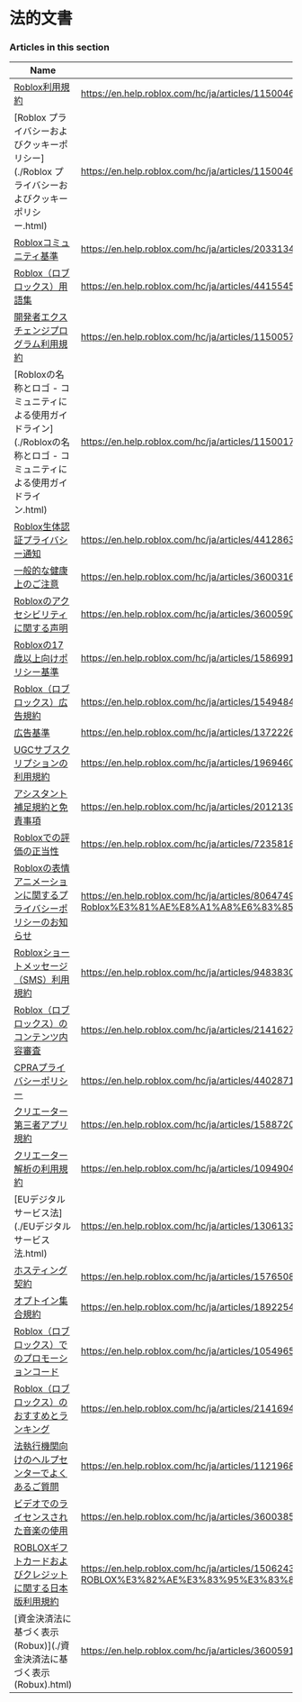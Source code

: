 # 法的文書  
### Articles in this section
Name|URL
-|-
[Roblox利用規約](./Roblox利用規約.html) |https://en.help.roblox.com/hc/ja/articles/115004647846-Roblox%E5%88%A9%E7%94%A8%E8%A6%8F%E7%B4%84
[Roblox プライバシーおよびクッキーポリシー](./Roblox プライバシーおよびクッキーポリシー.html) |https://en.help.roblox.com/hc/ja/articles/115004630823-Roblox-%E3%83%97%E3%83%A9%E3%82%A4%E3%83%90%E3%82%B7%E3%83%BC%E3%81%8A%E3%82%88%E3%81%B3%E3%82%AF%E3%83%83%E3%82%AD%E3%83%BC%E3%83%9D%E3%83%AA%E3%82%B7%E3%83%BC
[Robloxコミュニティ基準](./Robloxコミュニティ基準.html) |https://en.help.roblox.com/hc/ja/articles/203313410-Roblox%E3%82%B3%E3%83%9F%E3%83%A5%E3%83%8B%E3%83%86%E3%82%A3%E5%9F%BA%E6%BA%96
[Roblox（ロブロックス）用語集](./Roblox（ロブロックス）用語集.html) |https://en.help.roblox.com/hc/ja/articles/4415545981332-Roblox-%E3%83%AD%E3%83%96%E3%83%AD%E3%83%83%E3%82%AF%E3%82%B9-%E7%94%A8%E8%AA%9E%E9%9B%86
[開発者エクスチェンジプログラム利用規約](./開発者エクスチェンジプログラム利用規約.html) |https://en.help.roblox.com/hc/ja/articles/115005718246-%E9%96%8B%E7%99%BA%E8%80%85%E3%82%A8%E3%82%AF%E3%82%B9%E3%83%81%E3%82%A7%E3%83%B3%E3%82%B8%E3%83%97%E3%83%AD%E3%82%B0%E3%83%A9%E3%83%A0%E5%88%A9%E7%94%A8%E8%A6%8F%E7%B4%84
[Robloxの名称とロゴ - コミュニティによる使用ガイドライン](./Robloxの名称とロゴ - コミュニティによる使用ガイドライン.html) |https://en.help.roblox.com/hc/ja/articles/115001708126-Roblox%E3%81%AE%E5%90%8D%E7%A7%B0%E3%81%A8%E3%83%AD%E3%82%B4-%E3%82%B3%E3%83%9F%E3%83%A5%E3%83%8B%E3%83%86%E3%82%A3%E3%81%AB%E3%82%88%E3%82%8B%E4%BD%BF%E7%94%A8%E3%82%AC%E3%82%A4%E3%83%89%E3%83%A9%E3%82%A4%E3%83%B3
[Roblox生体認証プライバシー通知](./Roblox生体認証プライバシー通知.html) |https://en.help.roblox.com/hc/ja/articles/4412863575316-Roblox%E7%94%9F%E4%BD%93%E8%AA%8D%E8%A8%BC%E3%83%97%E3%83%A9%E3%82%A4%E3%83%90%E3%82%B7%E3%83%BC%E9%80%9A%E7%9F%A5
[一般的な健康上のご注意](./一般的な健康上のご注意.html) |https://en.help.roblox.com/hc/ja/articles/360031603131-%E4%B8%80%E8%88%AC%E7%9A%84%E3%81%AA%E5%81%A5%E5%BA%B7%E4%B8%8A%E3%81%AE%E3%81%94%E6%B3%A8%E6%84%8F
[Robloxのアクセシビリティに関する声明](./Robloxのアクセシビリティに関する声明.html) |https://en.help.roblox.com/hc/ja/articles/360059080071-Roblox%E3%81%AE%E3%82%A2%E3%82%AF%E3%82%BB%E3%82%B7%E3%83%93%E3%83%AA%E3%83%86%E3%82%A3%E3%81%AB%E9%96%A2%E3%81%99%E3%82%8B%E5%A3%B0%E6%98%8E
[Robloxの17歳以上向けポリシー基準](./Robloxの17歳以上向けポリシー基準.html) |https://en.help.roblox.com/hc/ja/articles/15869919570708-Roblox%E3%81%AE17%E6%AD%B3%E4%BB%A5%E4%B8%8A%E5%90%91%E3%81%91%E3%83%9D%E3%83%AA%E3%82%B7%E3%83%BC%E5%9F%BA%E6%BA%96
[Roblox（ロブロックス）広告規約](./Roblox（ロブロックス）広告規約.html) |https://en.help.roblox.com/hc/ja/articles/15494846263060-Roblox-%E3%83%AD%E3%83%96%E3%83%AD%E3%83%83%E3%82%AF%E3%82%B9-%E5%BA%83%E5%91%8A%E8%A6%8F%E7%B4%84
[広告基準](./広告基準.html) |https://en.help.roblox.com/hc/ja/articles/13722260778260-%E5%BA%83%E5%91%8A%E5%9F%BA%E6%BA%96
[UGCサブスクリプションの利用規約](./UGCサブスクリプションの利用規約.html) |https://en.help.roblox.com/hc/ja/articles/19694609252884-UGC%E3%82%B5%E3%83%96%E3%82%B9%E3%82%AF%E3%83%AA%E3%83%97%E3%82%B7%E3%83%A7%E3%83%B3%E3%81%AE%E5%88%A9%E7%94%A8%E8%A6%8F%E7%B4%84
[アシスタント補足規約と免責事項](./アシスタント補足規約と免責事項.html) |https://en.help.roblox.com/hc/ja/articles/20121392440212-%E3%82%A2%E3%82%B7%E3%82%B9%E3%82%BF%E3%83%B3%E3%83%88%E8%A3%9C%E8%B6%B3%E8%A6%8F%E7%B4%84%E3%81%A8%E5%85%8D%E8%B2%AC%E4%BA%8B%E9%A0%85
[Robloxでの評価の正当性](./Robloxでの評価の正当性.html) |https://en.help.roblox.com/hc/ja/articles/7235818866964-Roblox%E3%81%A7%E3%81%AE%E8%A9%95%E4%BE%A1%E3%81%AE%E6%AD%A3%E5%BD%93%E6%80%A7
[Robloxの表情アニメーションに関するプライバシーポリシーのお知らせ](./Robloxの表情アニメーションに関するプライバシーポリシーのお知らせ.html) |https://en.help.roblox.com/hc/ja/articles/8064749848980-Roblox%E3%81%AE%E8%A1%A8%E6%83%85%E3%82%A2%E3%83%8B%E3%83%A1%E3%83%BC%E3%82%B7%E3%83%A7%E3%83%B3%E3%81%AB%E9%96%A2%E3%81%99%E3%82%8B%E3%83%97%E3%83%A9%E3%82%A4%E3%83%90%E3%82%B7%E3%83%BC%E3%83%9D%E3%83%AA%E3%82%B7%E3%83%BC%E3%81%AE%E3%81%8A%E7%9F%A5%E3%82%89%E3%81%9B
[Robloxショートメッセージ（SMS）利用規約](./Robloxショートメッセージ（SMS）利用規約.html) |https://en.help.roblox.com/hc/ja/articles/9483830673556-Roblox%E3%82%B7%E3%83%A7%E3%83%BC%E3%83%88%E3%83%A1%E3%83%83%E3%82%BB%E3%83%BC%E3%82%B8-SMS-%E5%88%A9%E7%94%A8%E8%A6%8F%E7%B4%84
[Roblox（ロブロックス）のコンテンツ内容審査](./Roblox（ロブロックス）のコンテンツ内容審査.html) |https://en.help.roblox.com/hc/ja/articles/21416271342868-Roblox-%E3%83%AD%E3%83%96%E3%83%AD%E3%83%83%E3%82%AF%E3%82%B9-%E3%81%AE%E3%82%B3%E3%83%B3%E3%83%86%E3%83%B3%E3%83%84%E5%86%85%E5%AE%B9%E5%AF%A9%E6%9F%BB
[CPRAプライバシーポリシー](./CPRAプライバシーポリシー.html) |https://en.help.roblox.com/hc/ja/articles/4402871541140-CPRA%E3%83%97%E3%83%A9%E3%82%A4%E3%83%90%E3%82%B7%E3%83%BC%E3%83%9D%E3%83%AA%E3%82%B7%E3%83%BC
[クリエーター第三者アプリ規約](./クリエーター第三者アプリ規約.html) |https://en.help.roblox.com/hc/ja/articles/15887203369620-%E3%82%AF%E3%83%AA%E3%82%A8%E3%83%BC%E3%82%BF%E3%83%BC%E7%AC%AC%E4%B8%89%E8%80%85%E3%82%A2%E3%83%97%E3%83%AA%E8%A6%8F%E7%B4%84
[クリエーター解析の利用規約](./クリエーター解析の利用規約.html) |https://en.help.roblox.com/hc/ja/articles/10949046065044-%E3%82%AF%E3%83%AA%E3%82%A8%E3%83%BC%E3%82%BF%E3%83%BC%E8%A7%A3%E6%9E%90%E3%81%AE%E5%88%A9%E7%94%A8%E8%A6%8F%E7%B4%84
[EUデジタル サービス法](./EUデジタル サービス法.html) |https://en.help.roblox.com/hc/ja/articles/13061336948244-EU%E3%83%87%E3%82%B8%E3%82%BF%E3%83%AB-%E3%82%B5%E3%83%BC%E3%83%93%E3%82%B9%E6%B3%95
[ホスティング契約](./ホスティング契約.html) |https://en.help.roblox.com/hc/ja/articles/15765085259284-%E3%83%9B%E3%82%B9%E3%83%86%E3%82%A3%E3%83%B3%E3%82%B0%E5%A5%91%E7%B4%84
[オプトイン集合規約](./オプトイン集合規約.html) |https://en.help.roblox.com/hc/ja/articles/18922542221076-%E3%82%AA%E3%83%97%E3%83%88%E3%82%A4%E3%83%B3%E9%9B%86%E5%90%88%E8%A6%8F%E7%B4%84
[Roblox（ロブロックス）でのプロモーションコード](./Roblox（ロブロックス）でのプロモーションコード.html) |https://en.help.roblox.com/hc/ja/articles/10549651908244-Roblox-%E3%83%AD%E3%83%96%E3%83%AD%E3%83%83%E3%82%AF%E3%82%B9-%E3%81%A7%E3%81%AE%E3%83%97%E3%83%AD%E3%83%A2%E3%83%BC%E3%82%B7%E3%83%A7%E3%83%B3%E3%82%B3%E3%83%BC%E3%83%89
[Roblox（ロブロックス）のおすすめとランキング](./Roblox（ロブロックス）のおすすめとランキング.html) |https://en.help.roblox.com/hc/ja/articles/21416941036564-Roblox-%E3%83%AD%E3%83%96%E3%83%AD%E3%83%83%E3%82%AF%E3%82%B9-%E3%81%AE%E3%81%8A%E3%81%99%E3%81%99%E3%82%81%E3%81%A8%E3%83%A9%E3%83%B3%E3%82%AD%E3%83%B3%E3%82%B0
[法執行機関向けのヘルプセンターでよくあるご質問](./法執行機関向けのヘルプセンターでよくあるご質問.html) |https://en.help.roblox.com/hc/ja/articles/11219680442260-%E6%B3%95%E5%9F%B7%E8%A1%8C%E6%A9%9F%E9%96%A2%E5%90%91%E3%81%91%E3%81%AE%E3%83%98%E3%83%AB%E3%83%97%E3%82%BB%E3%83%B3%E3%82%BF%E3%83%BC%E3%81%A7%E3%82%88%E3%81%8F%E3%81%82%E3%82%8B%E3%81%94%E8%B3%AA%E5%95%8F
[ビデオでのライセンスされた音楽の使用](./ビデオでのライセンスされた音楽の使用.html) |https://en.help.roblox.com/hc/ja/articles/360038525351-%E3%83%93%E3%83%87%E3%82%AA%E3%81%A7%E3%81%AE%E3%83%A9%E3%82%A4%E3%82%BB%E3%83%B3%E3%82%B9%E3%81%95%E3%82%8C%E3%81%9F%E9%9F%B3%E6%A5%BD%E3%81%AE%E4%BD%BF%E7%94%A8
[ROBLOXギフトカードおよびクレジットに関する日本版利用規約](./ROBLOXギフトカードおよびクレジットに関する日本版利用規約.html) |https://en.help.roblox.com/hc/ja/articles/15062431628820-ROBLOX%E3%82%AE%E3%83%95%E3%83%88%E3%82%AB%E3%83%BC%E3%83%89%E3%81%8A%E3%82%88%E3%81%B3%E3%82%AF%E3%83%AC%E3%82%B8%E3%83%83%E3%83%88%E3%81%AB%E9%96%A2%E3%81%99%E3%82%8B%E6%97%A5%E6%9C%AC%E7%89%88%E5%88%A9%E7%94%A8%E8%A6%8F%E7%B4%84
[資金決済法に基づく表示 (Robux)](./資金決済法に基づく表示 (Robux).html) |https://en.help.roblox.com/hc/ja/articles/360059193812-%E8%B3%87%E9%87%91%E6%B1%BA%E6%B8%88%E6%B3%95%E3%81%AB%E5%9F%BA%E3%81%A5%E3%81%8F%E8%A1%A8%E7%A4%BA-Robux